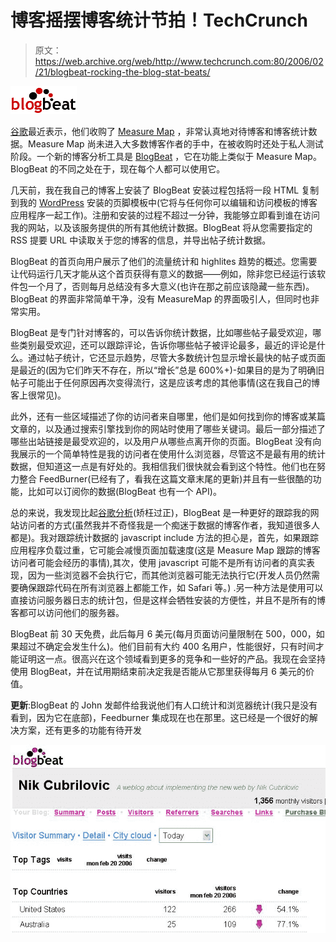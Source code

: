 # 博客摇摆博客统计节拍！TechCrunch

> 原文：<https://web.archive.org/web/http://www.techcrunch.com:80/2006/02/21/blogbeat-rocking-the-blog-stat-beats/>

![blogbeat](img/3b2a417c9ef42a09a3446fe660637569.png)

[谷歌](https://web.archive.org/web/20230217090009/http://www.google.com/)最近表示，他们收购了 [Measure Map](https://web.archive.org/web/20230217090009/http://www.measuremap.com/) ，非常认真地对待博客和博客统计数据。Measure Map 尚未进入大多数博客作者的手中，在被收购时还处于私人测试阶段。一个新的博客分析工具是 [BlogBeat](https://web.archive.org/web/20230217090009/http://www.blogbeat.net/) ，它在功能上类似于 Measure Map。BlogBeat 的不同之处在于，现在每个人都可以使用它。

几天前，我在我自己的博客上安装了 BlogBeat 安装过程包括将一段 HTML 复制到我的 [WordPress](https://web.archive.org/web/20230217090009/http://wordpress.org/) 安装的页脚模板中(它将与任何你可以编辑和访问模板的博客应用程序一起工作)。注册和安装的过程不超过一分钟，我能够立即看到谁在访问我的网站，以及该服务提供的所有其他统计数据。BlogBeat 将从您需要指定的 RSS 提要 URL 中读取关于您的博客的信息，并导出帖子统计数据。

BlogBeat 的首页向用户展示了他们的流量统计和 highlites 趋势的概述。您需要让代码运行几天才能从这个首页获得有意义的数据——例如，除非您已经运行该软件包一个月了，否则每月总结没有多大意义(也许在那之前应该隐藏一些东西)。BlogBeat 的界面非常简单干净，没有 MeasureMap 的界面吸引人，但同时也非常实用。

BlogBeat 是专门针对博客的，可以告诉你统计数据，比如哪些帖子最受欢迎，哪些类别最受欢迎，还可以跟踪评论，告诉你哪些帖子被评论最多，最近的评论是什么。通过帖子统计，它还显示趋势，尽管大多数统计包显示增长最快的帖子或页面是最近的(因为它们昨天不存在，所以“增长”总是 600%+)-如果目的是为了明确旧帖子可能出于任何原因再次变得流行，这是应该考虑的其他事情(这在我自己的博客上很常见)。

此外，还有一些区域描述了你的访问者来自哪里，他们是如何找到你的博客或某篇文章的，以及通过搜索引擎找到你的网站时使用了哪些关键词。最后一部分描述了哪些出站链接是最受欢迎的，以及用户从哪些点离开你的页面。BlogBeat 没有向我展示的一个简单特性是我的访问者在使用什么浏览器，尽管这不是最有用的统计数据，但知道这一点是有好处的。我相信我们很快就会看到这个特性。他们也在努力整合 FeedBurner(已经有了，看我在这篇文章末尾的更新)并且有一些很酷的功能，比如可以订阅你的数据(BlogBeat 也有一个 API)。

总的来说，我发现比起[谷歌分析](https://web.archive.org/web/20230217090009/http://google.com/analytics)(矫枉过正)，BlogBeat 是一种更好的跟踪我的网站访问者的方式(虽然我并不奇怪我是一个痴迷于数据的博客作者，我知道很多人都是)。我对跟踪统计数据的 javascript include 方法的担心是，首先，如果跟踪应用程序负载过重，它可能会减慢页面加载速度(这是 Measure Map 跟踪的博客访问者可能会经历的事情),其次，使用 javascript 可能不是所有访问者的真实表现，因为一些浏览器不会执行它，而其他浏览器可能无法执行它(开发人员仍然需要确保跟踪代码在所有浏览器上都能工作，如 Safari 等。) .另一种方法是使用可以直接访问服务器日志的统计包，但是这样会牺牲安装的方便性，并且不是所有的博客都可以访问他们的服务器。

BlogBeat 前 30 天免费，此后每月 6 美元(每月页面访问量限制在 500，000，如果超过不确定会发生什么)。他们目前有大约 400 名用户，性能很好，只有时间才能证明这一点。很高兴在这个领域看到更多的竞争和一些好的产品。我现在会坚持使用 BlogBeat，并在试用期结束前决定我是否能从它那里获得每月 6 美元的价值。

**更新**:BlogBeat 的 John 发邮件给我说他们有人口统计和浏览器统计(我只是没有看到，因为它在底部)，Feedburner 集成现在也在那里。这已经是一个很好的解决方案，还有更多的功能有待开发

![00011.JPG](img/fe92a8c3e34b2fdaa004dde69be0b808.png)